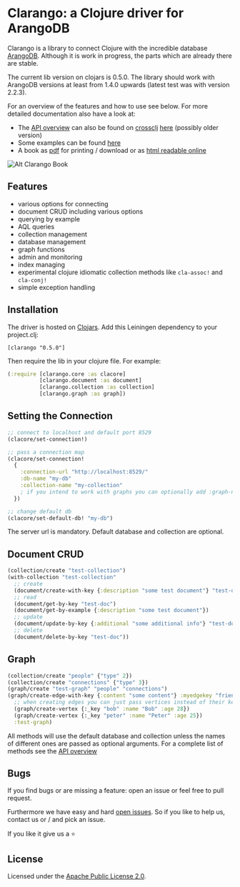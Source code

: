 <!-- img src="https://travis-ci.org/edlich/clarango.png?branch=master" alt="travis-ci.org Build Status" title="Build Status" align="right" /-->
Clarango: a Clojure driver for ArangoDB
========

Clarango is a library to connect Clojure with the incredible database [ArangoDB](http://www.arangodb.org/). Although it is work in progress, the parts which are already there are stable. 

The current lib version on clojars is 0.5.0. The library should work with ArangoDB versions at least from 1.4.0 upwards (latest test was with version 2.2.3).

For an overview of the features and how to use see below. For more detailed documentation also have a look at:
* The [API overview](http://edlich.github.io/clarango/doc/index.html) can also be found on [crossclj](http://crossclj.info) [here](http://crossclj.info/ns/clarango/0.3.2/clarango.core.html) (possibly older version)
* Some examples can be found [here](https://github.com/edlich/clarango/blob/development/src/clarango/main.clj)
* A book as [pdf](https://leanpub.com/clarango) for printing / download or as [html readable online](https://leanpub.com/clarango/read)

![Alt Clarango Book](https://raw.githubusercontent.com/edlich/clarango/gh-pages/images/clarangoBook.png)

## Features

* various options for connecting
* document CRUD including various options
* querying by example
* AQL queries
* collection management
* database management
* graph functions
* admin and monitoring
* index managing
* experimental clojure idiomatic collection methods like `cla-assoc!` and `cla-conj!`
* simple exception handling

## Installation

The driver is hosted on [Clojars](https://clojars.org/clarango). Add this Leiningen dependency to your project.clj:
```
[clarango "0.5.0"]
```
Then require the lib in your clojure file. For example:
``` Clojure
(:require [clarango.core :as clacore]
          [clarango.document :as document]
          [clarango.collection :as collection]
          [clarango.graph :as graph])
```

## Setting the Connection

```clojure
;; connect to localhost and default port 8529
(clacore/set-connection!)

;; pass a connection map
(clacore/set-connection! 
  {
    :connection-url "http://localhost:8529/"
    :db-name "my-db"
    :collection-name "my-collection"
    ; if you intend to work with graphs you can optionally add :graph-name "my-graph"
  })

;; change default db
(clacore/set-default-db! "my-db")
```

The server url is mandatory. Default database and collection are optional.

## Document CRUD

```clojure
(collection/create "test-collection")
(with-collection "test-collection"
  ;; create
  (document/create-with-key {:description "some test document"} "test-doc")
  ;; read
  (document/get-by-key "test-doc")
  (document/get-by-example {:description "some test document"})
  ;; update
  (document/update-by-key {:additional "some additional info"} "test-doc")
  ;; delete
  (document/delete-by-key "test-doc"))

```

## Graph

```clojure
(collection/create "people" {"type" 2})
(collection/create "connections" {"type" 3})
(graph/create "test-graph" "people" "connections")
(graph/create-edge-with-key {:content "some content"} :myedgekey "friend" 
  ;; when creating edges you can just pass vertices instead of their keys as a shortcut
  (graph/create-vertex {:_key "bob" :name "Bob" :age 28})
  (graph/create-vertex {:_key "peter" :name "Peter" :age 25})
  :test-graph)
```

All methods will use the default database and collection unless the names of different ones are passed as optional arguments. For a complete list of methods see the [API overview](http://edlich.github.io/clarango/doc/index.html)

## Bugs

If you find bugs or are missing a feature: open an issue or feel free to pull request.

Furthermore we have easy and hard [open issues](https://github.com/edlich/clarango/issues). So if you like to help us, contact us or / and pick an issue.

If you like it give us a :star:

## License

Licensed under the [Apache Public License 2.0](http://www.apache.org/licenses/LICENSE-2.0.html).
